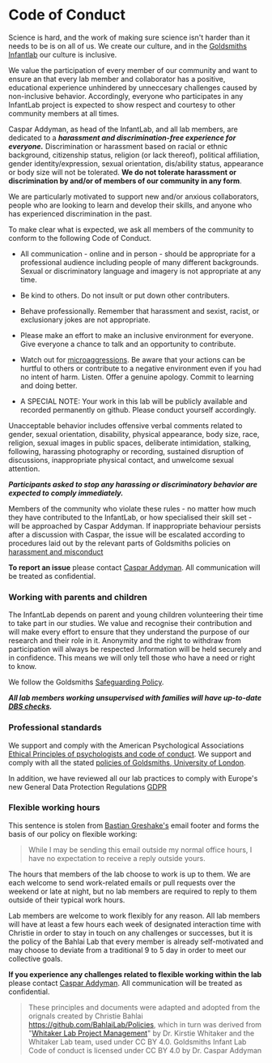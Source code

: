 # Code of Conduct

Science is hard, and the work of making sure science isn't harder than it needs to be is on all of us. We create our culture, and in the [Goldsmiths Infantlab](https://sites.gold.ac.uk/infantlab/) our culture is inclusive.

We value the participation of every member of our community and want to ensure an that every lab member and collaborator has a positive, educational experience unhindered by unneccesary challenges caused by non-inclusive behavior. Accordingly, everyone who participates in any InfantLab project is expected to show respect and courtesy to other community members at all times.

Caspar Addyman, as head of the InfantLab, and all lab members, are dedicated to a ***harassment and discrimination-free experience for everyone.*** Discrimination or harassment based on racial or ethnic background, citizenship status, religion (or lack thereof), political affiliation, gender identity/expression, sexual orientation, dis/ability status, appearance or body size will not be tolerated.  **We do not tolerate harassment or discrimination by and/or of members of our community in any form**. 

We are particularly motivated to support new and/or anxious collaborators, people who are looking to learn and develop their skills, and anyone who has experienced discrimination in the past. 

To make clear what is expected, we ask all members of the community to conform to the following Code of Conduct.

* All communication - online and in person - should be appropriate for a professional audience including people of many different backgrounds. Sexual or discriminatory language and imagery is not appropriate at any time.

* Be kind to others. Do not insult or put down other contributers.

* Behave professionally. Remember that harassment and sexist, racist, or exclusionary jokes are not appropriate.

* Please make an effort to make an inclusive environment for everyone. Give everyone a chance to talk and an opportunity to contribute.

* Watch out for [microaggressions](https://en.wikipedia.org/wiki/Microaggression). Be aware that your actions can be hurtful to others or contribute to a negative environment even if you had no intent of harm. Listen. Offer a genuine apology. Commit to learning and doing better.

* A SPECIAL NOTE: Your work in this lab will be publicly available and recorded permanently on github. Please conduct yourself accordingly.

Unacceptable behavior includes offensive verbal comments related to gender, sexual orientation, disability, physical appearance, body size, race, religion, sexual images in public spaces, deliberate intimidation, stalking, following, harassing photography or recording, sustained disruption of discussions, inappropriate physical contact, and unwelcome sexual attention.

***Participants asked to stop any harassing or discriminatory behavior are expected to comply immediately.***

Members of the community who violate these rules - no matter how much they have contributed to the InfantLab, or how specialised their skill set - will be approached by Caspar Addyman. If inappropriate behaviour persists after a discussion with Caspar, the issue will be escalated according to procedures laid out by the relevant parts of Goldsmiths policies on [harassment and misconduct](https://www.gold.ac.uk/governance/policies/sexual-violence-harassment-misconduct-policy/)

**To report an issue** please contact [Caspar Addyman](https://github.com/YourBrain). All communication will be treated as confidential.

### Working with parents and children

The InfantLab depends on parent and young children volunteering their time to take part in our studies. We value and recognise their contribution and will make every effort to ensure that they understand the purpose of our research and their role in it. 
Anonymity and the right to withdraw from participation will always be respected .Information will be held securely and in confidence. This means we will only tell those who have a need or right to know. 

We follow the Goldsmiths [Safeguarding Policy](https://www.gold.ac.uk/governance/policies/safeguarding-policy/).

***All lab members working unsupervised with families will have up-to-date [DBS checks](https://www.gov.uk/dbs-check-applicant-criminal-record).***  


### Professional standards

We support and comply with the American Psychological Associations [Ethical Principles of psychologists and code of conduct](https://www.apa.org/ethics/code/principles.pdf). We support and comply with all the stated [policies of Goldsmiths, University of London](https://www.gold.ac.uk/governance/policies/).  


In addition, we have reviewed all our lab practices to comply with Europe's new General Data Protection Regulations [GDPR](https://ico.org.uk/for-organisations/guide-to-the-general-data-protection-regulation-gdpr)

### Flexible working hours

This sentence is stolen from [Bastian Greshake's](https://github.com/gedankenstuecke) email footer and forms the basis of our policy on flexible working:

> While I may be sending this email outside my normal office hours, I have no expectation to receive a reply outside yours.

The hours that members of the lab choose to work is up to them. We are each welcome to send work-related emails or pull requests over the weekend or late at night, but no lab members are required to reply to them outside of their typical work hours.

Lab members are welcome to work flexibly for any reason. All lab members will have at least a few hours each week of designated interaction time with Christie in order to stay in touch on any challenges or successes, but it is the policy of the Bahlai Lab that every member is already self-motivated and may choose to deviate from a traditional 9 to 5 day in order to meet our collective goals.

**If you experience any challenges related to flexible working within the lab** please contact [Caspar Addyman](https://github.com/yourbrain). All communication will be treated as confidential.

> These principles and documents were adapted and adopted from the orignals created by Christie Bahlai https://github.com/BahlaiLab/Policies, which in turn was derived from "[Whitaker Lab Project Management](https://github.com/WhitakerLab/WhitakerLabProjectManagement)" by Dr. Kirstie Whitaker and the Whitaker Lab team, used under CC BY 4.0. 
> Goldsmiths Infant Lab Code of conduct is licensed under CC BY 4.0 by Dr. Caspar Addyman

